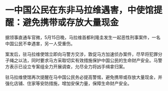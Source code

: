 # 一中国公民在东非马拉维遇害，中使馆提醒：避免携带或存放大量现金

据领事直通车官微，5月15日晚，马拉维首都利隆圭发生一起恶性刑事案件，一名中国公民不幸遇害，另一人受重伤。

案发后，驻马拉维使馆立即向马警方交涉，敦促马方加速侦办案件，尽早将犯罪分子绳之以法，同时要求马方采取切实有效措施保护中国公民的生命财产安全。马警方表示已设立专案组全力开展调查，允尽全力将凶手缉拿归案。

驻马拉维使馆再次提醒在马中国公民务必提高警惕，避免携带或存放大量现金，并强化店铺、住家等安防措施，增加安保力量，保障生命财产安全。

